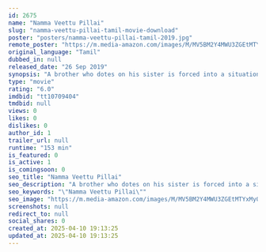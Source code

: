 ```yaml
---
id: 2675
name: "Namma Veettu Pillai"
slug: "namma-veettu-pillai-tamil-movie-download"
poster: "posters/namma-veettu-pillai-tamil-2019.jpg"
remote_poster: "https://m.media-amazon.com/images/M/MV5BM2Y4MWU3ZGEtMTYxMy00MGVjLWI1OTEtMzA0ODBmNzU1ZDY0XkEyXkFqcGdeQXVyMTEzNzg0Mjkx._V1_SX300.jpg"
original_language: "Tamil"
dubbed_in: null
released_date: "26 Sep 2019"
synopsis: "A brother who dotes on his sister is forced into a situation where he has to get her married to a ruffian with whom he is at loggerheads. Can their relationship survive?"
type: "movie"
rating: "6.0"
imdbid: "tt10709404"
tmdbid: null
views: 0
likes: 0
dislikes: 0
author_id: 1
trailer_url: null
runtime: "153 min"
is_featured: 0
is_active: 1
is_comingsoon: 0
seo_title: "Namma Veettu Pillai"
seo_description: "A brother who dotes on his sister is forced into a situation where he has to get her married to a ruffian with whom he is at loggerheads. Can their relationship survive?"
seo_keywords: "\"Namma Veettu Pillai\""
seo_image: "https://m.media-amazon.com/images/M/MV5BM2Y4MWU3ZGEtMTYxMy00MGVjLWI1OTEtMzA0ODBmNzU1ZDY0XkEyXkFqcGdeQXVyMTEzNzg0Mjkx._V1_SX300.jpg"
screenshots: null
redirect_to: null
social_shares: 0
created_at: 2025-04-10 19:13:25
updated_at: 2025-04-10 19:13:25
---
```


